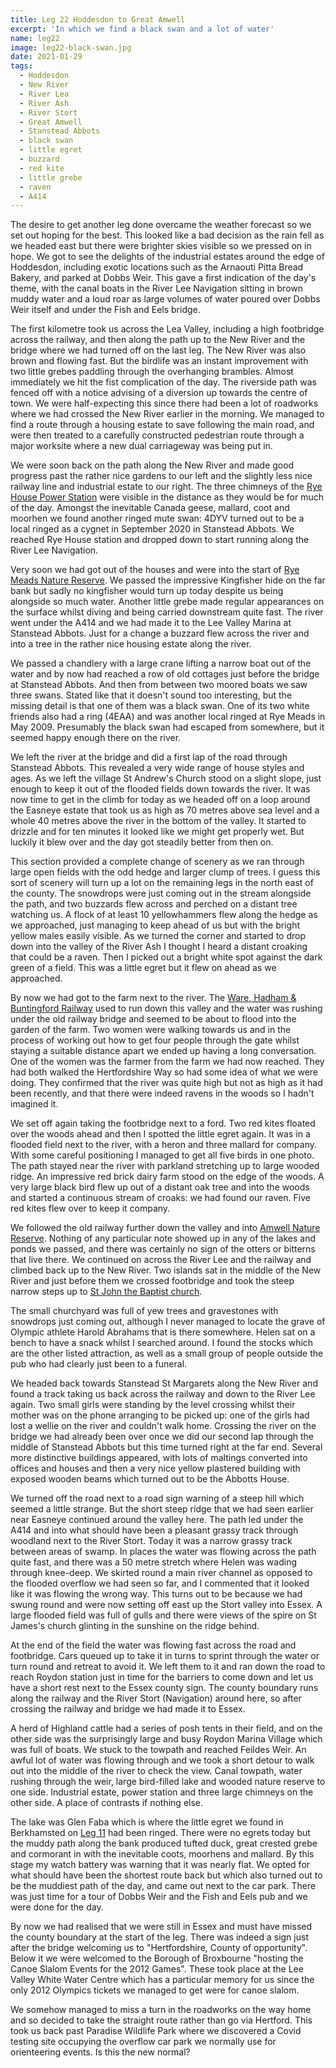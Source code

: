 ```yaml
---
title: Leg 22 Hoddesdon to Great Amwell
excerpt: 'In which we find a black swan and a lot of water'
name: leg22
image: leg22-black-swan.jpg
date: 2021-01-29
tags:
  - Hoddesdon
  - New River
  - River Lea
  - River Ash
  - River Stort
  - Great Amwell
  - Stanstead Abbots
  - black swan
  - little egret
  - buzzard
  - red kite
  - little grebe
  - raven
  - A414
---
```


The desire to get another leg done overcame the weather forecast so we set out hoping for the best. This looked like a bad decision as the rain fell as we headed east but there were brighter skies visible so we pressed on in hope. We got to see the delights of the industrial estates around the edge of Hoddesdon, including exotic locations such as the Arnaouti Pitta Bread Bakery, and parked at Dobbs Weir. This gave a first indication of the day's theme, with the canal boats in the River Lee Navigation sitting in brown muddy water and a loud roar as large volumes of water poured over Dobbs Weir itself and under the Fish and Eels bridge.

The first kilometre took us across the Lea Valley, including a high footbridge across the railway, and then along the path up to the New River and the bridge where we had turned off on the last leg. The New River was also brown and flowing fast. But the birdlife was an instant improvement with two little grebes paddling through the overhanging brambles. Almost immediately we hit the fist complication of the day. The riverside path was fenced off with a notice advising of a diversion up towards the centre of town. We were half-expecting this since there had been a lot of roadworks where we had crossed the New River earlier in the morning. We managed to find a route through a housing estate to save following the main road, and were then treated to a carefully constructed pedestrian route through a major worksite where a new dual carriageway was being put in.

We were soon back on the path along the New River and made good progress past the rather nice gardens to our left and the slightly less nice railway line and industrial estate to our right. The three chimneys of the [Rye House Power Station](https://www.scottishpower.com/userfiles/file/RyehouseSite2011.pdf) were visible in the distance as they would be for much of the day. Amongst the inevitable Canada geese, mallard, coot and moorhen we found another ringed mute swan: 4DYV turned out to be a local ringed as a cygnet in September 2020 in Stanstead Abbots. We reached Rye House station and dropped down to start running along the River Lee Navigation.

Very soon we had got out of the houses and were into the start of [Rye Meads Nature Reserve](https://www.rspb.org.uk/reserves-and-events/reserves-a-z/rye-meads/). We passed the impressive Kingfisher hide on the far bank but sadly no kingfisher would turn up today despite us being alongside so much water. Another little grebe made regular appearances on the surface whilst diving and being carried downstream quite fast. The river went under the A414 and we had made it to the Lee Valley Marina at Stanstead Abbots. Just for a change a buzzard flew across the river and into a tree in the rather nice housing estate along the river.

We passed a chandlery with a large crane lifting a narrow boat out of the water and by now had reached a row of old cottages just before the bridge at Stanstead Abbots. And then from between two moored boats we saw three swans. Stated like that it doesn't sound too interesting, but the missing detail is that one of them was a black swan. One of its two white friends also had a ring (4EAA) and was another local ringed at Rye Meads in May 2009. Presumably the black swan had escaped from somewhere, but it seemed happy enough there on the river.

We left the river at the bridge and did a first lap of the road through Stanstead Abbots. This revealed a very wide range of house styles and ages. As we left the village St Andrew's Church stood on a slight slope, just enough to keep it out of the flooded fields down towards the river. It was now time to get in the climb for today as we headed off on a loop around the Easneye estate that took us as high as 70 metres above sea level and a whole 40 metres above the river in the bottom of the valley. It started to drizzle and for ten minutes it looked like we might get properly wet. But luckily it blew over and the day got steadily better from then on.

This section provided a complete change of scenery as we ran through large open fields with the odd hedge and larger clump of trees. I guess this sort of scenery will turn up a lot on the remaining legs in the north east of the county. The snowdrops were just coming out in the stream alongside the path, and two buzzards flew across and perched on a distant tree watching us. A flock of at least 10 yellowhammers flew along the hedge as we approached, just managing to keep ahead of us but with the bright yellow males easily visible. As we turned the corner and started to drop down into the valley of the River Ash I thought I heard a distant croaking that could be a raven. Then I picked out a bright white spot against the dark green of a field. This was a little egret but it flew on ahead as we approached.

By now we had got to the farm next to the river. The [Ware, Hadham & Buntingford Railway](https://www.hertsmemories.org.uk/content/herts-history/towns-and-villages/buntingford/the-bunt) used to run down this valley and the water was rushing under the old railway bridge and seemed to be about to flood into the garden of the farm. Two women were walking towards us and in the process of working out how to get four people through the gate whilst staying a suitable distance apart we ended up having a long conversation. One of the women was the farmer from the farm we had now reached. They had both walked the Hertfordshire Way so had some idea of what we were doing. They confirmed that the river was quite high but not as high as it had been recently, and that there were indeed ravens in the woods so I hadn't imagined it.

We set off again taking the footbridge next to a ford. Two red kites floated over the woods ahead and then I spotted the little egret again. It was in a flooded field next to the river, with a heron and three mallard for company. With some careful positioning I managed to get all five birds in one photo. The path stayed near the river with parkland stretching up to large wooded ridge. An impressive red brick dairy farm stood on the edge of the woods. A very large black bird flew up out of a distant oak tree and into the woods and started a continuous stream of croaks: we had found our raven. Five red kites flew over to keep it company.

We followed the old railway further down the valley and into [Amwell Nature Reserve](https://www.hertswildlifetrust.org.uk/nature-reserves/amwell). Nothing of any particular note showed up in any of the lakes and ponds we passed, and there was certainly no sign of the otters or bitterns that live there. We continued on across the River Lee and the railway and climbed back up to the New River. Two islands sat in the middle of the New River and just before them we crossed footbridge and took the steep narrow steps up to [St John the Baptist church](https://hertfordshirechurches.weebly.com/great-amwell-church-hertfordshire.html).

The small churchyard was full of yew trees and gravestones with snowdrops just coming out, although I never managed to locate the grave of Olympic athlete Harold Abrahams that is there somewhere. Helen sat on a bench to have a snack whilst I searched around. I found the stocks which are the other listed attraction, as well as a small group of people outside the pub who had clearly just been to a funeral.

We headed back towards Stanstead St Margarets along the New River and found a track taking us back across the railway and down to the River Lee again. Two small girls were standing by the level crossing whilst their mother was on the phone arranging to be picked up: one of the girls had lost a wellie on the river and couldn't walk home. Crossing the river on the bridge we had already been over once we did our second lap through the middle of Stanstead Abbots but this time turned right at the far end. Several more distinctive buildings appeared, with lots of maltings converted into offices and houses and then a very nice yellow plastered building with exposed wooden beams which turned out to be the Abbotts House.

We turned off the road next to a road sign warning of a steep hill which seemed a little strange. But the short steep ridge that we had seen earlier near Easneye continued around the valley here. The path led under the A414 and into what should have been a pleasant grassy track through woodland next to the River Stort. Today it was a narrow grassy track between areas of swamp. In places the water was flowing across the path quite fast, and there was a 50 metre stretch where Helen was wading through knee-deep. We skirted round a main river channel as opposed to the flooded overflow we had seen so far, and I commented that it looked like it was flowing the wrong way. This turns out to be because we had swung round and were now setting off east up the Stort valley into Essex. A large flooded field was full of gulls and there were views of the spire on St James's church glinting in the sunshine on the ridge behind.

At the end of the field the water was flowing fast across the road and footbridge. Cars queued up to take it in turns to sprint through the water or turn round and retreat to avoid it. We left them to it and ran down the road to reach Roydon station just in time for the barriers to come down and let us have a short rest next to the Essex county sign. The county boundary runs along the railway and the River Stort (Navigation) around here, so after crossing the railway and bridge we had made it to Essex.

A herd of Highland cattle had a series of posh tents in their field, and on the other side was the surprisingly large and busy Roydon Marina Village which was full of boats. We stuck to the towpath and reached Feildes Weir. An awful lot of water was flowing through and we took a short detour to walk out into the middle of the river to check the view. Canal towpath, water rushing through the weir, large bird-filled lake and wooded nature reserve to one side. Industrial estate, power station and three large chimneys on the other side. A place of contrasts if nothing else.

The lake was Glen Faba which is where the little egret we found in Berkhamsted on [Leg 11](https://www.maprunner.co.uk/hertsway/post/leg-11-berkhamsted-common-to-bovingdon/) had been ringed. There were no egrets today but the muddy path along the bank produced tufted duck, great crested grebe and cormorant in with the inevitable coots, moorhens and mallard. By this stage my watch battery was warning that it was nearly flat. We opted for what should have been the shortest route back but which also turned out to be the muddiest path of the day, and came out next to the car park. There was just time for a tour of Dobbs Weir and the Fish and Eels pub and we were done for the day.

By now we had realised that we were still in Essex and must have missed the county boundary at the start of the leg. There was indeed a sign just after the bridge welcoming us to "Hertfordshire, County of opportunity". Below it we were welcomed to the Borough of Broxbourne "hosting the Canoe Slalom Events for the 2012 Games". These took place at the Lee Valley White Water Centre which has a particular memory for us since the only 2012 Olympics tickets we managed to get were for canoe slalom.

We somehow managed to miss a turn in the roadworks on the way home and so decided to take the straight route rather than go via Hertford. This took us back past Paradise Wildlife Park where we discovered a Covid testing site occupying the overflow car park we normally use for orienteering events. Is this the new normal?
